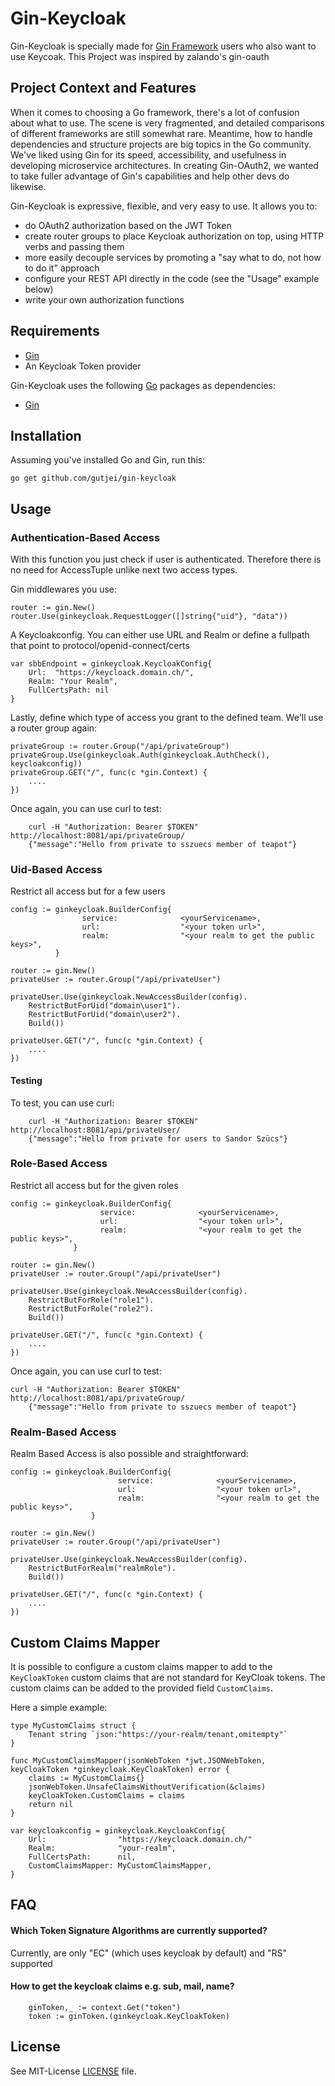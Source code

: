 # Gin-Keycloak


Gin-Keycloak is specially made for [Gin Framework](https://github.com/gin-gonic/gin)
users who also want to use Keycoak.
This Project was inspired by zalando's gin-oauth

## Project Context and Features

When it comes to choosing a Go framework, there's a lot of confusion
about what to use. The scene is very fragmented, and detailed
comparisons of different frameworks are still somewhat rare. Meantime,
how to handle dependencies and structure projects are big topics in
the Go community. We've liked using Gin for its speed,
accessibility, and usefulness in developing microservice
architectures. In creating Gin-OAuth2, we wanted to take fuller
advantage of Gin's capabilities and help other devs do likewise.

Gin-Keycloak is expressive, flexible, and very easy to use. It allows you to:
- do OAuth2 authorization based on the JWT Token
- create router groups to place Keycloak authorization on top, using HTTP verbs and passing them
- more easily decouple services by promoting a "say what to do, not how to do it" approach
- configure your REST API directly in the code (see the "Usage" example below)
- write your own authorization functions

## Requirements

- [Gin](https://github.com/gin-gonic/gin)
- An Keycloak Token provider

Gin-Keycloak uses the following [Go](https://golang.org/) packages as
dependencies:

* [Gin](https://github.com/gin-gonic/gin)

## Installation

Assuming you've installed Go and Gin, run this:

    go get github.com/gutjei/gin-keycloak

## Usage

### Authentication-Based Access

With this function you just check if user is authenticated. Therefore there is no need for AccessTuple unlike next two access types.

Gin middlewares you use:

    router := gin.New()
    router.Use(ginkeycloak.RequestLogger([]string{"uid"}, "data"))

A Keycloakconfig. You can either use URL and Realm or define a fullpath that point to protocol/openid-connect/certs

    var sbbEndpoint = ginkeycloak.KeycloakConfig{
        Url:  "https://keycloack.domain.ch/",
        Realm: "Your Realm",
        FullCertsPath: nil
    }

Lastly, define which type of access you grant to the defined
team. We'll use a router group again:


    privateGroup := router.Group("/api/privateGroup")
    privateGroup.Use(ginkeycloak.Auth(ginkeycloak.AuthCheck(), keycloakconfig))
    privateGroup.GET("/", func(c *gin.Context) {
    	....
    })

Once again, you can use curl to test:

        curl -H "Authorization: Bearer $TOKEN" http://localhost:8081/api/privateGroup/
        {"message":"Hello from private to sszuecs member of teapot"}


### Uid-Based Access

Restrict all access but for a few users

    config := ginkeycloak.BuilderConfig{
              		service:              <yourServicename>,
              		url:                  "<your token url>",
              		realm:                "<your realm to get the public keys>",
              }

    router := gin.New()
    privateUser := router.Group("/api/privateUser")

    privateUser.Use(ginkeycloak.NewAccessBuilder(config).
        RestrictButForUid("domain\user1").
        RestrictButForUid("domain\user2").
        Build())

    privateUser.GET("/", func(c *gin.Context) {
    	....
    })

#### Testing

To test, you can use curl:

        curl -H "Authorization: Bearer $TOKEN" http://localhost:8081/api/privateUser/
        {"message":"Hello from private for users to Sandor Szücs"}

### Role-Based Access

Restrict all access but for the given roles


    config := ginkeycloak.BuilderConfig{
                  		service:              <yourServicename>,
                  		url:                  "<your token url>",
                  		realm:                "<your realm to get the public keys>",
                  }

    router := gin.New()
    privateUser := router.Group("/api/privateUser")

    privateUser.Use(ginkeycloak.NewAccessBuilder(config).
        RestrictButForRole("role1").
        RestrictButForRole("role2").
        Build())

    privateUser.GET("/", func(c *gin.Context) {
    	....
    })

Once again, you can use curl to test:

    curl -H "Authorization: Bearer $TOKEN" http://localhost:8081/api/privateGroup/
        {"message":"Hello from private to sszuecs member of teapot"}

### Realm-Based Access

Realm Based Access is also possible and straightforward:


    config := ginkeycloak.BuilderConfig{
                      		service:              <yourServicename>,
                      		url:                  "<your token url>",
                      		realm:                "<your realm to get the public keys>",
                      }

    router := gin.New()
    privateUser := router.Group("/api/privateUser")

    privateUser.Use(ginkeycloak.NewAccessBuilder(config).
        RestrictButForRealm("realmRole").
        Build())

    privateUser.GET("/", func(c *gin.Context) {
    	....
    })


## Custom Claims Mapper

It is possible to configure a custom claims mapper to add to the `KeyCloakToken` custom claims that are not standard for KeyCloak tokens. The custom claims can be added to the provided field `CustomClaims`.

Here a simple example:

    type MyCustomClaims struct {
        Tenant string `json:"https://your-realm/tenant,omitempty"`
    }

    func MyCustomClaimsMapper(jsonWebToken *jwt.JSONWebToken, keyCloakToken *ginkeycloak.KeyCloakToken) error {
        claims := MyCustomClaims{}
        jsonWebToken.UnsafeClaimsWithoutVerification(&claims)
        keyCloakToken.CustomClaims = claims
        return nil
    }

    var keycloakconfig = ginkeycloak.KeycloakConfig{
        Url:                "https://keycloack.domain.ch/"
        Realm:              "your-realm",
        FullCertsPath:      nil,
        CustomClaimsMapper: MyCustomClaimsMapper,
    }

## FAQ

#### Which Token Signature Algorithms are currently supported?
Currently, are only "EC" (which uses keycloak by default) and "RS" supported

#### How to get the keycloak claims e.g. sub, mail, name?

        ginToken,_ := context.Get("token")
        token := ginToken.(ginkeycloak.KeyCloakToken)


## License

See MIT-License [LICENSE](LICENSE) file.
